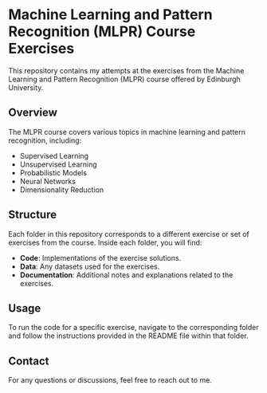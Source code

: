 # Machine Learning and Pattern Recognition (MLPR) Course Exercises

This repository contains my attempts at the exercises from the Machine Learning and Pattern Recognition (MLPR) course offered by Edinburgh University.

## Overview

The MLPR course covers various topics in machine learning and pattern recognition, including:

- Supervised Learning
- Unsupervised Learning
- Probabilistic Models
- Neural Networks
- Dimensionality Reduction

## Structure

Each folder in this repository corresponds to a different exercise or set of exercises from the course. Inside each folder, you will find:

- **Code**: Implementations of the exercise solutions.
- **Data**: Any datasets used for the exercises.
- **Documentation**: Additional notes and explanations related to the exercises.

## Usage

To run the code for a specific exercise, navigate to the corresponding folder and follow the instructions provided in the README file within that folder.

## Contact

For any questions or discussions, feel free to reach out to me.

